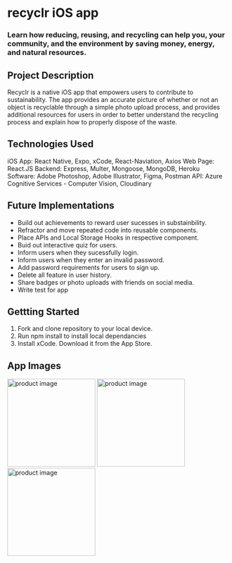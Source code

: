 # recyclr iOS app

### Learn how reducing, reusing, and recycling can help you, your community, and the environment by saving money, energy, and natural resources.

## Project Description

Recyclr is a native iOS app that empowers users to contribute to sustainability. The app provides an accurate picture of whether or not an object is recyclable through a simple photo upload process, and provides additional resources for users in order to better understand the recycling process and explain how to properly dispose of the waste.

## Technologies Used

iOS App: React Native, Expo, xCode, React-Naviation, Axios
Web Page: React.JS
Backend: Express, Multer, Mongoose, MongoDB, Heroku
Software: Adobe Photoshop, Adobe Illustrator, Figma, Postman
API: Azure Cognitive Services - Computer Vision, Cloudinary

## Future Implementations
- Build out achievements to reward user sucesses in substainbility. 
- Refractor and move repeated code into reusable components.
- Place APIs and Local Storage Hooks in respective component.
- Buid out interactive quiz for users.
- Inform users when they sucessfully login.
- Inform users when they enter an invalid password.
- Add password requirements for users to sign up.
- Delete all feature in user history.
- Share badges or photo uploads with friends on social media. 
- Write test for app


## Gettting Started

1. Fork and clone repository to your local device.
2. Run npm install to install local dependancies
3. Install xCode. Download it from the App Store.

## App Images

<img src="https://user-images.githubusercontent.com/20288105/187324932-c6c0a9c6-27ba-4a9f-9922-3efebef6490e.png" width="200" alt="product image"></img>
<img src="https://user-images.githubusercontent.com/20288105/187324935-6f5d7a0a-46ba-44ec-b1e2-d53ef8c496cf.png" width="200" alt="product image"></img>
<img src="https://user-images.githubusercontent.com/20288105/187324936-ffe14c17-f5db-48fa-a6a8-b8c3a6e42df2.png" width="200" alt="product image"></img>


